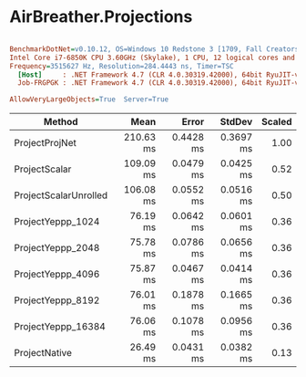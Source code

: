 # AirBreather.Projections

``` ini

BenchmarkDotNet=v0.10.12, OS=Windows 10 Redstone 3 [1709, Fall Creators Update] (10.0.16299.192)
Intel Core i7-6850K CPU 3.60GHz (Skylake), 1 CPU, 12 logical cores and 6 physical cores
Frequency=3515627 Hz, Resolution=284.4443 ns, Timer=TSC
  [Host]     : .NET Framework 4.7 (CLR 4.0.30319.42000), 64bit RyuJIT-v4.7.2600.0
  Job-FRGPGK : .NET Framework 4.7 (CLR 4.0.30319.42000), 64bit RyuJIT-v4.7.2600.0

AllowVeryLargeObjects=True  Server=True  

```
|                Method |      Mean |     Error |    StdDev | Scaled |
|---------------------- |----------:|----------:|----------:|-------:|
|        ProjectProjNet | 210.63 ms | 0.4428 ms | 0.3697 ms |   1.00 |
|         ProjectScalar | 109.09 ms | 0.0479 ms | 0.0425 ms |   0.52 |
| ProjectScalarUnrolled | 106.08 ms | 0.0552 ms | 0.0516 ms |   0.50 |
|     ProjectYeppp_1024 |  76.19 ms | 0.0642 ms | 0.0601 ms |   0.36 |
|     ProjectYeppp_2048 |  75.78 ms | 0.0786 ms | 0.0656 ms |   0.36 |
|     ProjectYeppp_4096 |  75.87 ms | 0.0467 ms | 0.0414 ms |   0.36 |
|     ProjectYeppp_8192 |  76.01 ms | 0.1878 ms | 0.1665 ms |   0.36 |
|    ProjectYeppp_16384 |  76.06 ms | 0.1078 ms | 0.0956 ms |   0.36 |
|         ProjectNative |  26.49 ms | 0.0431 ms | 0.0382 ms |   0.13 |
